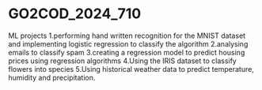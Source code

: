# GO2COD_2024_710
ML projects
1.performing hand written recognition for the MNIST dataset and implementing logistic regression to classify the algorithm
2.analysing emails to classify spam
3.creating a regression model to predict housing prices using regression algorithms
4.Using the IRIS dataset to classify flowers into species
5.Using historical weather data to predict temperature, humidity and precipitation.
